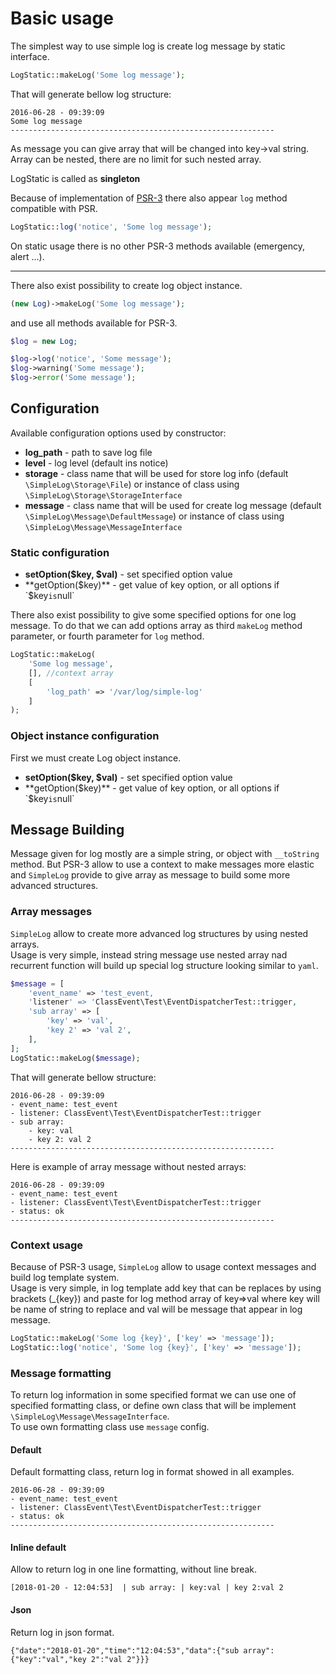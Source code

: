 # Basic usage
The simplest way to use simple log is create log message by static interface.

```php
LogStatic::makeLog('Some log message');
```

That will generate bellow log structure:

```
2016-06-28 - 09:39:09
Some log message
-----------------------------------------------------------
```

As message you can give array that will be changed into key->val string. Array can be nested, there are no limit for
such nested array.

LogStatic is called as **singleton**

Because of implementation of [PSR-3](http://www.php-fig.org/psr/psr-3/) there also appear `log` method compatible with PSR.

```php
LogStatic::log('notice', 'Some log message');
```

On static usage there is no other PSR-3 methods available (emergency, alert ...).

------------------------

There also exist possibility to create log object instance.

```php
(new Log)->makeLog('Some log message');
```

and use all methods available for PSR-3.

```php
$log = new Log;

$log->log('notice', 'Some message');
$log->warning('Some message');
$log->error('Some message');
```

## Configuration

Available configuration options used by constructor:

* **log_path** - path to save log file
* **level** - log level (default ins notice)
* **storage** - class name that will be used for store log info (default `\SimpleLog\Storage\File`) or instance of class using `\SimpleLog\Storage\StorageInterface`
* **message** - class name that will be used for create log message (default `\SimpleLog\Message\DefaultMessage`) or instance of class using `\SimpleLog\Message\MessageInterface`

### Static configuration

* **setOption($key, $val)** - set specified option value
* **getOption($key)** - get value of key option, or all options if `$key` is `null`

There also exist possibility to give some specified options for one log message. To do that we can add options array as
third `makeLog` method parameter, or fourth parameter for `log` method.

```php
LogStatic::makeLog(
    'Some log message',
    [], //context array
    [
        'log_path' => '/var/log/simple-log'
    ]
);
```

### Object instance configuration
First we must create Log object instance.

* **setOption($key, $val)** - set specified option value
* **getOption($key)** - get value of key option, or all options if `$key` is `null`

## Message Building
Message given for log mostly are a simple string, or object with `__toString` method.
But PSR-3 allow to use a context to make messages more elastic and `SimpleLog` provide
to give array as message to build some more advanced structures.

### Array messages
`SimpleLog` allow to create more advanced log structures by using nested arrays.  
Usage is very simple, instead string message use nested array nad recurrent function
will build up special log structure looking similar to `yaml`.

```php
$message = [
    'event_name' => 'test_event,
    'listener' => 'ClassEvent\Test\EventDispatcherTest::trigger,
    'sub array' => [
        'key' => 'val',
        'key 2' => 'val 2',
    ],
];
LogStatic::makeLog($message);
```

That will generate bellow structure:

```
2016-06-28 - 09:39:09
- event_name: test_event
- listener: ClassEvent\Test\EventDispatcherTest::trigger
- sub array:
    - key: val
    - key 2: val 2
-----------------------------------------------------------
```

Here is example of array message without nested arrays:  
```
2016-06-28 - 09:39:09
- event_name: test_event
- listener: ClassEvent\Test\EventDispatcherTest::trigger
- status: ok
-----------------------------------------------------------
```

### Context usage
Because of PSR-3 usage, `SimpleLog` allow to usage context messages and build log template system.  
Usage is very simple, in log template add key that can be replaces by using brackets (_{key})
and paste for log method array of key=>val where key will be name of string to replace
and val will be message that appear in log message.  

```php
LogStatic::makeLog('Some log {key}', ['key' => 'message']);
LogStatic::log('notice', 'Some log {key}', ['key' => 'message']);
```

### Message formatting
To return log information in some specified format we can use one of specified formatting class,
or define own class that will be implement `\SimpleLog\Message\MessageInterface`.  
To use own formatting class use `message` config.

#### Default
Default formatting class, return log in format showed in all examples.

```
2016-06-28 - 09:39:09
- event_name: test_event
- listener: ClassEvent\Test\EventDispatcherTest::trigger
- status: ok
-----------------------------------------------------------
```

#### Inline default
Allow to return log in one line formatting, without line break.

```
[2018-01-20 - 12:04:53]  | sub array: | key:val | key 2:val 2
```

#### Json
Return log in json format.

```
{"date":"2018-01-20","time":"12:04:53","data":{"sub array":{"key":"val","key 2":"val 2"}}}
```
